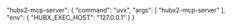 "hubx2-mcp-server": {
  "command": "uvx",
  "args": [
	"hubx2-mcp-server"
  ],
  "env": {
	"HUBX_EXEC_HOST": "127.0.0.1"
  }
}